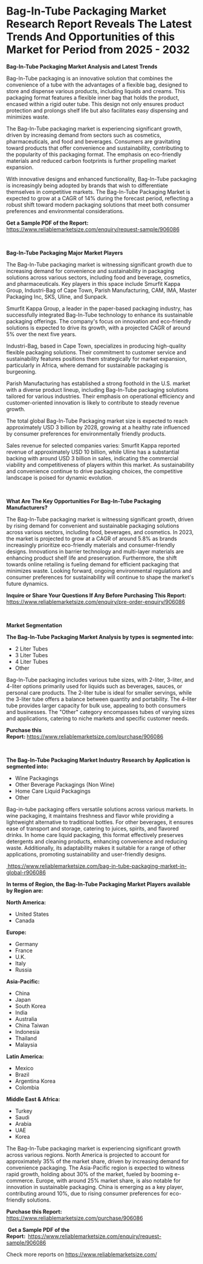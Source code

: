 <p><h1>Bag-In-Tube Packaging Market Research Report Reveals The Latest Trends And Opportunities of this Market for Period from 2025 - 2032</h1></p><p><strong>Bag-In-Tube Packaging Market Analysis and Latest Trends</strong></p>
<p><p>Bag-In-Tube packaging is an innovative solution that combines the convenience of a tube with the advantages of a flexible bag, designed to store and dispense various products, including liquids and creams. This packaging format features a flexible inner bag that holds the product, encased within a rigid outer tube. This design not only ensures product protection and prolongs shelf life but also facilitates easy dispensing and minimizes waste.</p><p>The Bag-In-Tube packaging market is experiencing significant growth, driven by increasing demand from sectors such as cosmetics, pharmaceuticals, and food and beverages. Consumers are gravitating toward products that offer convenience and sustainability, contributing to the popularity of this packaging format. The emphasis on eco-friendly materials and reduced carbon footprints is further propelling market expansion.</p><p>With innovative designs and enhanced functionality, Bag-In-Tube packaging is increasingly being adopted by brands that wish to differentiate themselves in competitive markets. The Bag-In-Tube Packaging Market is expected to grow at a CAGR of 14% during the forecast period, reflecting a robust shift toward modern packaging solutions that meet both consumer preferences and environmental considerations.</p></p>
<p><strong>Get a Sample PDF of the Report:&nbsp;</strong> <a href="https://www.reliablemarketsize.com/enquiry/request-sample/906086?utm_campaign=3563&utm_medium=2&utm_source=Github&utm_content=ia&utm_term=21032025&utm_id=bag-in-tube-packaging">https://www.reliablemarketsize.com/enquiry/request-sample/906086</a></p>
<p>&nbsp;</p>
<p><strong>Bag-In-Tube Packaging Major Market Players</strong></p>
<p><p>The Bag-In-Tube packaging market is witnessing significant growth due to increasing demand for convenience and sustainability in packaging solutions across various sectors, including food and beverage, cosmetics, and pharmaceuticals. Key players in this space include Smurfit Kappa Group, Industri-Bag of Cape Town, Parish Manufacturing, CAM, IMA, Master Packaging Inc, SKS, Uline, and Sunpack.</p><p>Smurfit Kappa Group, a leader in the paper-based packaging industry, has successfully integrated Bag-In-Tube technology to enhance its sustainable packaging offerings. The company's focus on innovation and eco-friendly solutions is expected to drive its growth, with a projected CAGR of around 5% over the next five years.</p><p>Industri-Bag, based in Cape Town, specializes in producing high-quality flexible packaging solutions. Their commitment to customer service and sustainability features positions them strategically for market expansion, particularly in Africa, where demand for sustainable packaging is burgeoning.</p><p>Parish Manufacturing has established a strong foothold in the U.S. market with a diverse product lineup, including Bag-In-Tube packaging solutions tailored for various industries. Their emphasis on operational efficiency and customer-oriented innovation is likely to contribute to steady revenue growth.</p><p>The total global Bag-In-Tube Packaging market size is expected to reach approximately USD 3 billion by 2028, growing at a healthy rate influenced by consumer preferences for environmentally friendly products.</p><p>Sales revenue for selected companies varies: Smurfit Kappa reported revenue of approximately USD 10 billion, while Uline has a substantial backing with around USD 3 billion in sales, indicating the commercial viability and competitiveness of players within this market. As sustainability and convenience continue to drive packaging choices, the competitive landscape is poised for dynamic evolution.</p></p>
<p>&nbsp;</p>
<p><strong>What Are The Key Opportunities For Bag-In-Tube Packaging Manufacturers?</strong></p>
<p><p>The Bag-In-Tube packaging market is witnessing significant growth, driven by rising demand for convenient and sustainable packaging solutions across various sectors, including food, beverages, and cosmetics. In 2023, the market is projected to grow at a CAGR of around 5.8% as brands increasingly prioritize eco-friendly materials and consumer-friendly designs. Innovations in barrier technology and multi-layer materials are enhancing product shelf life and preservation. Furthermore, the shift towards online retailing is fueling demand for efficient packaging that minimizes waste. Looking forward, ongoing environmental regulations and consumer preferences for sustainability will continue to shape the market's future dynamics.</p></p>
<p><strong>Inquire or Share Your Questions If Any Before Purchasing This Report:</strong> <a href="https://www.reliablemarketsize.com/enquiry/pre-order-enquiry/906086?utm_campaign=3563&utm_medium=2&utm_source=Github&utm_content=ia&utm_term=21032025&utm_id=bag-in-tube-packaging">https://www.reliablemarketsize.com/enquiry/pre-order-enquiry/906086</a></p>
<p>&nbsp;</p>
<p><strong>Market Segmentation</strong></p>
<p><strong>The Bag-In-Tube Packaging Market Analysis by types is segmented into:</strong></p>
<p><ul><li>2 Liter Tubes</li><li>3 Liter Tubes</li><li>4 Liter Tubes</li><li>Other</li></ul></p>
<p><p>Bag-In-Tube packaging includes various tube sizes, with 2-liter, 3-liter, and 4-liter options primarily used for liquids such as beverages, sauces, or personal care products. The 2-liter tube is ideal for smaller servings, while the 3-liter tube offers a balance between quantity and portability. The 4-liter tube provides larger capacity for bulk use, appealing to both consumers and businesses. The "Other" category encompasses tubes of varying sizes and applications, catering to niche markets and specific customer needs.</p></p>
<p><strong>Purchase this Report:&nbsp;</strong><a href="https://www.reliablemarketsize.com/purchase/906086?utm_campaign=3563&utm_medium=2&utm_source=Github&utm_content=ia&utm_term=21032025&utm_id=bag-in-tube-packaging">https://www.reliablemarketsize.com/purchase/906086</a></p>
<p>&nbsp;</p>
<p><strong>The Bag-In-Tube Packaging Market Industry Research by Application is segmented into:</strong></p>
<p><ul><li>Wine Packagings</li><li>Other Beverage Packagings (Non Wine)</li><li>Home Care Liquid Packagings</li><li>Other</li></ul></p>
<p><p>Bag-in-tube packaging offers versatile solutions across various markets. In wine packaging, it maintains freshness and flavor while providing a lightweight alternative to traditional bottles. For other beverages, it ensures ease of transport and storage, catering to juices, spirits, and flavored drinks. In home care liquid packaging, this format effectively preserves detergents and cleaning products, enhancing convenience and reducing waste. Additionally, its adaptability makes it suitable for a range of other applications, promoting sustainability and user-friendly designs.</p></p>
<p><a href="https://www.reliablemarketsize.com/bag-in-tube-packaging-market-in-global-r906086?utm_campaign=3563&utm_medium=2&utm_source=Github&utm_content=ia&utm_term=21032025&utm_id=bag-in-tube-packaging">&nbsp;https://www.reliablemarketsize.com/bag-in-tube-packaging-market-in-global-r906086</a></p>
<p><strong>In terms of Region, the Bag-In-Tube Packaging Market Players available by Region are:</strong></p>
<p>
    <p> <strong> North America: </strong>
        <ul>
            <li>United States</li>
            <li>Canada</li>
        </ul>
        </p> 
    <p> <strong> Europe: </strong>
        <ul>
            <li>Germany</li>
            <li>France</li>
            <li>U.K.</li>
            <li>Italy</li>
            <li>Russia</li>
        </ul>
        </p> 
    <p> <strong> Asia-Pacific: </strong>
        <ul>
            <li>China</li>
            <li>Japan</li>
            <li>South Korea</li>
            <li>India</li>
            <li>Australia</li>
            <li>China Taiwan</li>
            <li>Indonesia</li>
            <li>Thailand</li>
            <li>Malaysia</li>
        </ul>
        </p> 
    <p> <strong> Latin America: </strong>
        <ul>
            <li>Mexico</li>
            <li>Brazil</li>
            <li>Argentina Korea</li>
            <li>Colombia</li>
        </ul>
        </p> 
    <p> <strong> Middle East & Africa: </strong>
        <ul>
            <li>Turkey</li>
            <li>Saudi</li>
            <li>Arabia</li>
            <li>UAE</li>
            <li>Korea</li>
        </ul>
    </p>
    </p>
<p><p>The Bag-In-Tube packaging market is experiencing significant growth across various regions. North America is projected to account for approximately 35% of the market share, driven by increasing demand for convenience packaging. The Asia-Pacific region is expected to witness rapid growth, holding about 30% of the market, fueled by booming e-commerce. Europe, with around 25% market share, is also notable for innovation in sustainable packaging. China is emerging as a key player, contributing around 10%, due to rising consumer preferences for eco-friendly solutions.</p></p>
<p><strong>Purchase this Report: </strong><a href="https://www.reliablemarketsize.com/purchase/906086?utm_campaign=3563&utm_medium=2&utm_source=Github&utm_content=ia&utm_term=21032025&utm_id=bag-in-tube-packaging">https://www.reliablemarketsize.com/purchase/906086</a></p>
<p>&nbsp;<strong>Get a Sample PDF of the Report:&nbsp;&nbsp;</strong><a href="https://www.reliablemarketsize.com/enquiry/request-sample/906086?utm_campaign=3563&utm_medium=2&utm_source=Github&utm_content=ia&utm_term=21032025&utm_id=bag-in-tube-packaging">https://www.reliablemarketsize.com/enquiry/request-sample/906086</a></p>
<p><strong></strong></p>
<p>Check more reports on <a href="https://www.reliablemarketsize.com/?utm_campaign=3563&utm_medium=2&utm_source=Github&utm_content=ia&utm_term=21032025&utm_id=bag-in-tube-packaging">https://www.reliablemarketsize.com/</a></p>